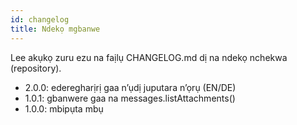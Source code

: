 ```yaml
---
id: changelog
title: Ndekọ mgbanwe
---
```


Lee akụkọ zuru ezu na faịlụ CHANGELOG.md dị na ndekọ nchekwa (repository).

- 2.0.0: ederegharịrị gaa n’ụdị juputara n’ọrụ (EN/DE)
- 1.0.1: gbanwere gaa na messages.listAttachments()
- 1.0.0: mbipụta mbụ
